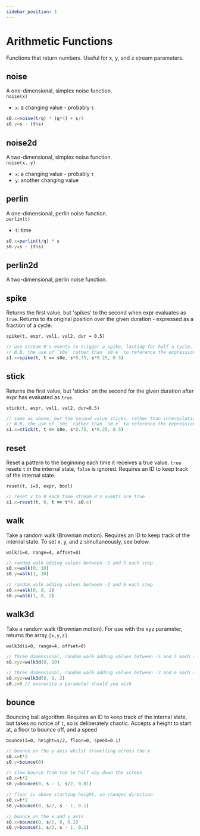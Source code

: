 ```yaml
---
sidebar_position: 1
---
```


# Arithmetic Functions
Functions that return numbers. Useful for x, y, and z stream parameters.

## noise
A one-dimensional, simplex noise function.  
`noise(x)`
* `x`: a changing value - probably `t`

```js
s0.x=noise(t/q) * (q*4) + s/4
s0.y=s - (t%s)
```

## noise2d
A two-dimensional, simplex noise function.  
`noise(x, y)`
* `x`: a changing value - probably `t`
* `y`: another changing value

## perlin
A one-dimensional, perlin noise function.  
`perlin(t)`
* `t`: time

```js
s0.x=perlin(t/q) * s
s0.y=s - (t%s)
```

## perlin2d
A two-dimensional, perlin noise function. 
## spike
Returns the first value, but 'spikes' to the second when expr evaluates as `true`. Returns to its original position over the given duration - expressed as a fraction of a cycle.

`spike(t, expr, val1, val2, dur = 0.5)`
```js
// use stream 0's events to trigger a spike, lasting for half a cycle.
// N.B. the use of `s0e` rather than `s0.e` to reference the expression rather than the value
s1.x=spike(t, t => s0e, s*0.75, s*0.25, 0.5)
```
## stick
Returns the first value, but 'sticks' on the second for the given duration after expr has evaluated as `true`. 

`stick(t, expr, val1, val2, dur=0.5)`
```js
// same as above, but the second value sticks, rather than interpolating back to the original value
// N.B. the use of `s0e` rather than `s0.e` to reference the expression rather than the value
s1.x=stick(t, t => s0e, s*0.75, s*0.25, 0.5)
```


## reset
Reset a pattern to the beginning each time it receives a true value. `true` resets `t` in the internal state, `false` is ignored. Requires an ID to keep track of the internal state. 

`reset(t, i=0, expr, bool)`

```js
// reset x to 0 each time stream 0's events are true
s1.x=reset(t, 0, t => t*4, s0.e)
```

## walk
Take a random walk (Brownian motion). Requires an ID to keep track of the internal state. To set x, y, and z simultaneously, see below.

`walk(i=0, range=4, offset=0)`

```js
// random walk adding values between -5 and 5 each step
s0.x=walk(0, 10)
s0.y=walk(1, 10)

// random walk adding values between -2 and 6 each step
s0.x=walk(0, 8, 2)
s0.y=walk(1, 8, 2)
```

## walk3d
Take a random walk (Brownian motion). For use with the xyz parameter, returns the array `[x,y,z]`.

`walk3d(i=0, range=4, offset=0)`

```js
// three dimensional, random walk adding values between -5 and 5 each step
s0.xyz=walk3d(0, 10)

// three dimensional, random walk adding values between -2 and 6 each step
s0.xyz=walk3d(0, 8, 2)
s0.z=0 // overwrite a parameter should you wish
```

## bounce
Bouncing ball algorithm. Requires an ID to keep track of the internal state, but takes no notice of `t`, so is deliberately chaotic. Accepts a height to start at, a floor to bounce off, and a speed

`bounce(i=0, height=s/2, floor=0, speed=0.1)`

```js
// bounce on the y axis whilst travelling across the x
s0.x=t*2
s0.y=bounce(0)

// slow bounce from top to half way down the screen
s0.x=t*2
s0.y=bounce(0, s - 1, s/2, 0.01)

// floor is above starting height, so changes direction
s0.x=t*2
s0.y=bounce(0, s/2, s - 1, 0.1)

// bounce on the x and y axis
s0.x=bounce(0, s/2, 0, 0.2)
s0.y=bounce(1, s/2, s - 1, 0.1)
```
